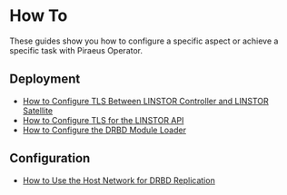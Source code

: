 # How To

These guides show you how to configure a specific aspect or achieve a specific task with Piraeus Operator.

## Deployment

* [How to Configure TLS Between LINSTOR Controller and LINSTOR Satellite](./internal-tls.md)
* [How to Configure TLS for the LINSTOR API](./api-tls.md)
* [How to Configure the DRBD Module Loader](./drbd-loader.md)

## Configuration

* [How to Use the Host Network for DRBD Replication](./drbd-host-networking.md)
